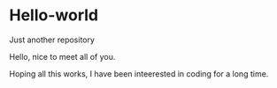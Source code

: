 # Hello-world
Just another repository

Hello, nice to meet all of you.

Hoping all this works, I have been inteerested in coding for a long time.
